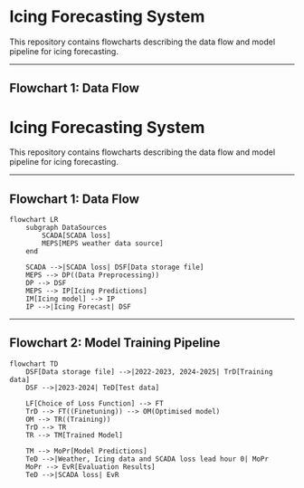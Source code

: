 # Icing Forecasting System

This repository contains flowcharts describing the data flow and model pipeline for icing forecasting.

---

## Flowchart 1: Data Flow

# Icing Forecasting System

This repository contains flowcharts describing the data flow and model pipeline for icing forecasting.

---

## Flowchart 1: Data Flow

```mermaid
flowchart LR
    subgraph DataSources
        SCADA[SCADA loss]
        MEPS[MEPS weather data source]
    end

    SCADA -->|SCADA loss| DSF[Data storage file]
    MEPS --> DP((Data Preprocessing))
    DP --> DSF
    MEPS --> IP[Icing Predictions]
    IM[Icing model] --> IP
    IP -->|Icing Forecast| DSF
```

---

## Flowchart 2: Model Training Pipeline

```mermaid
flowchart TD
    DSF[Data storage file] -->|2022-2023, 2024-2025| TrD[Training data]
    DSF -->|2023-2024| TeD[Test data]

    LF[Choice of Loss Function] --> FT
    TrD --> FT((Finetuning)) --> OM(Optimised model)
    OM --> TR((Training))
    TrD --> TR
    TR --> TM[Trained Model]

    TM --> MoPr[Model Predictions]
    TeD -->|Weather, Icing data and SCADA loss lead hour 0| MoPr
    MoPr --> EvR[Evaluation Results]
    TeD -->|SCADA loss| EvR




